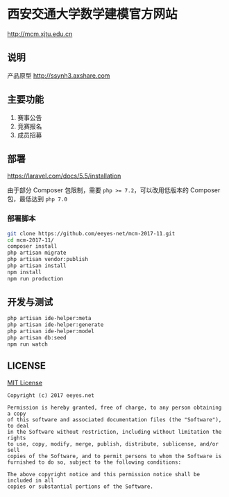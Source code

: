 # 西安交通大学数学建模官方网站

<http://mcm.xjtu.edu.cn>

## 说明

产品原型 <http://ssynh3.axshare.com>

## 主要功能

1. 赛事公告
2. 竞赛报名
3. 成员招募

## 部署

<https://laravel.com/docs/5.5/installation>

由于部分 Composer 包限制，需要 `php >= 7.2`，可以改用低版本的 Composer 包，最低达到 `php 7.0`

### 部署脚本

```bash
git clone https://github.com/eeyes-net/mcm-2017-11.git
cd mcm-2017-11/
composer install
php artisan migrate
php artisan vendor:publish
php artisan install
npm install
npm run production
```

## 开发与测试

```bash
php artisan ide-helper:meta
php artisan ide-helper:generate
php artisan ide-helper:model
php artisan db:seed
npm run watch
```

## LICENSE

[MIT License](https://opensource.org/licenses/MIT)

    Copyright (c) 2017 eeyes.net
    
    Permission is hereby granted, free of charge, to any person obtaining a copy
    of this software and associated documentation files (the "Software"), to deal
    in the Software without restriction, including without limitation the rights
    to use, copy, modify, merge, publish, distribute, sublicense, and/or sell
    copies of the Software, and to permit persons to whom the Software is
    furnished to do so, subject to the following conditions:
    
    The above copyright notice and this permission notice shall be included in all
    copies or substantial portions of the Software.
